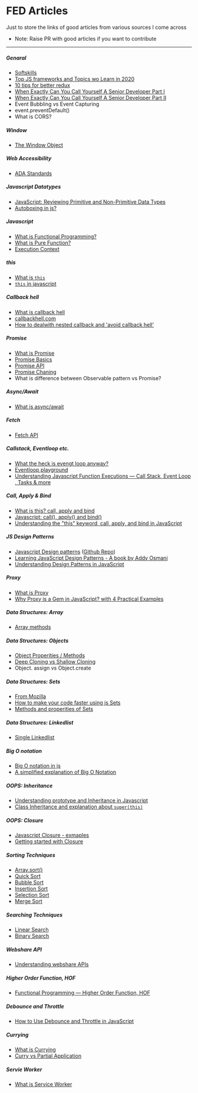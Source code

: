 # FED Articles
Just to store the links of good articles from various sources I come across
  - Note: Raise PR with good articles if you want to contribute  
---
 
##### Genaral
- [Softskills](https://medium.com/javascript-scene/master-the-javascript-interview-soft-skills-a8a5fb02c466)
- [Top JS frameworks and Topics wo Learn in 2020](https://medium.com/javascript-scene/top-javascript-frameworks-and-topics-to-learn-in-2020-and-the-new-decade-ced6e9d812f9)
- [10 tips for better redux](https://medium.com/javascript-scene/10-tips-for-better-redux-architecture-69250425af44)
- [When Exactly Can You Call Yourself A Senior Developer Part I](https://medium.com/javascript-in-plain-english/when-exactly-can-you-call-yourself-a-senior-developer-part-i-99d3591f2a9c)
- [When Exactly Can You Call Yourself A Senior Developer Part II](https://medium.com/javascript-in-plain-english/when-exactly-can-you-call-yourself-a-senior-developer-part-ii-b80d9df6cea6)
- Event Bubbling vs Event Capturing
- event.preventDefault()
- What is CORS?

##### Window
- [The Window Object](https://medium.com/javascript-in-plain-english/the-window-document-object-in-javascript-7-useful-things-you-can-do-with-them-14888333ec91)

##### Web Accessibility
- [ADA Standards](https://hackernoon.com/web-accessibility-checklist-for-your-project-cyco3yu3)

##### Javascript Datatypes
- [JavaScript: Reviewing Primitive and Non-Primitive Data Types](https://medium.com/javascript-in-plain-english/javascript-reviewing-primitive-and-non-primitive-data-types-5bc4ca68c3de)
- [Autoboxing in js?](https://stackoverflow.com/questions/17216847/does-javascript-autobox)


##### Javascript
- [What is Functional Programming?](https://medium.com/javascript-scene/master-the-javascript-interview-what-is-functional-programming-7f218c68b3a0)
- [What is Pure Function?](https://medium.com/javascript-scene/master-the-javascript-interview-what-is-a-pure-function-d1c076bec976)
- [Execution Context](https://medium.com/@happymishra66/execution-context-in-javascript-319dd72e8e2c)

##### this
- [What is `this`](https://hackernoon.com/lets-get-this-this-once-and-for-all-f59d76438d34)
- [`this` in javascript](https://medium.com/@happymishra66/this-in-javascript-8e8d4cd3930)

##### Callback hell
- [What is callback hell](https://stackoverflow.com/questions/25098066/what-is-callback-hell-and-how-and-why-does-rx-solve-it)
- [callbackhell.com](http://callbackhell.com/)
- [How to dealwith nested callback and 'avoid callback hell'](https://medium.com/free-code-camp/how-to-deal-with-nested-callbacks-and-avoid-callback-hell-1bc8dc4a2012)

##### Promise
- [What is Promise](https://medium.com/javascript-scene/master-the-javascript-interview-what-is-a-promise-27fc71e77261)
- [Promise Basics](https://javascript.info/promise-basics)
- [Promise API](https://javascript.info/promise-api)
- [Promise Chaning](https://javascript.info/promise-chaining)
- What is difference between Observable pattern vs Promise?
##### Async/Await
- [What is async/await](https://javascript.info/async-await)
##### Fetch 
- [Fetch API](https://javascript.info/fetch)

##### Callstack, Eventloop etc.
- [What the heck is evengt loop anyway?](https://www.youtube.com/watch?v=8aGhZQkoFbQ)
- [Eventloop playground](http://latentflip.com/loupe/?code=JC5vbignYnV0dG9uJywgJ2NsaWNrJywgZnVuY3Rpb24gb25DbGljaygpIHsKICAgIHNldFRpbWVvdXQoZnVuY3Rpb24gdGltZXIoKSB7CiAgICAgICAgY29uc29sZS5sb2coJ1lvdSBjbGlja2VkIHRoZSBidXR0b24hJyk7ICAgIAogICAgfSwgMjAwMCk7Cn0pOwoKY29uc29sZS5sb2coIkhpISIpOwoKc2V0VGltZW91dChmdW5jdGlvbiB0aW1lb3V0KCkgewogICAgY29uc29sZS5sb2coIkNsaWNrIHRoZSBidXR0b24hIik7Cn0sIDUwMDApOwoKY29uc29sZS5sb2coIldlbGNvbWUgdG8gbG91cGUuIik7!!!PGJ1dHRvbj5DbGljayBtZSE8L2J1dHRvbj4%3D)
- [Understanding Javascript Function Executions — Call Stack, Event Loop , Tasks & more](https://medium.com/@gaurav.pandvia/understanding-javascript-function-executions-tasks-event-loop-call-stack-more-part-1-5683dea1f5ec)

##### Call, Apply & Bind
- [What is this? call, apply and bind](https://hackernoon.com/lets-get-this-this-once-and-for-all-f59d76438d34)
- [Javascript: call(), apply() and bind()](https://medium.com/@omergoldberg/javascript-call-apply-and-bind-e5c27301f7bb)
- [Understanding the "this" keyword, call, apply, and bind in JavaScript](https://tylermcginnis.com/this-keyword-call-apply-bind-javascript/)

##### JS Design Patterns
- [Javascript Design patterns](https://medium.com/better-programming/javascript-design-patterns-25f0faaaa15?source=bookmarks---------0------------------) ([Github Repo](https://github.com/drenther/js-design-patterns))
- [Learning JavaScript Design Patterns - A book by Addy Osmani](https://addyosmani.com/resources/essentialjsdesignpatterns/book/)
- [Understanding Design Patterns in JavaScript](https://code.tutsplus.com/tutorials/understanding-design-patterns-in-javascript--net-25930)

##### Proxy
- [What is Proxy](https://javascript.info/proxy)
- [Why Proxy is a Gem in JavaScript? with 4 Practical Examples](https://medium.com/javascript-in-plain-english/why-proxies-in-javascript-are-fantastic-db100ddc10a0)

##### Data Structures: Array
- [Array methods](https://developer.mozilla.org/en-US/docs/Web/JavaScript/Reference/Global_Objects/Array)

##### Data Structures: Objects
- [Object Properities / Methods](https://developer.mozilla.org/en-US/docs/Web/JavaScript/Reference/Global_Objects/Object)
- [Deep Cloning vs Shallow Cloning](https://medium.com/technofunnel/deep-and-shallow-copy-in-javascript-110f395330c5)
- Object. assign vs Object.create

##### Data Structures: Sets
- [From Mozilla](https://developer.mozilla.org/en-US/docs/Web/JavaScript/Reference/Global_Objects/Set#Methods)
- [How to make your code faster using js Sets](https://medium.com/@bretcameron/how-to-make-your-code-faster-using-javascript-sets-b432457a4a77)
- [Methods and properities of Sets](https://medium.com/better-programming/using-javascript-sets-12b526edf729)

##### Data Structures: Linkedlist
- [Single Linkedlist](https://github.com/ajayg415/js-concepts/tree/master/DataStructures/linkedlist/single-linkedlist)
##### Big O notation
- [Big O notation in js](https://medium.com/cesars-tech-insights/big-o-notation-javascript-25c79f50b19b)
- [A simplified explanation of Big O Notation](https://medium.com/karuna-sehgal/a-simplified-explanation-of-the-big-o-notation-82523585e835)

##### OOPS: Inheritance
- [Understanding prototype and Inheritance in Javascript](https://www.digitalocean.com/community/tutorials/understanding-prototypes-and-inheritance-in-javascript)
- [Class Inheritance and explanation about `super(this)`](https://javascript.info/class-inheritance)

##### OOPS: Closure
- [Javascript Closure - exmaples](https://veerasundar.com/blog/2013/08/javascript-closure-examples/)
- [Getting started with Closure](https://code.likeagirl.io/simplified-javascript-getting-started-with-closures-f40f65317d00)


##### Sorting Techniques
- [Array.sort()](https://medium.com/madhash/demystifying-the-mysteries-of-sort-in-javascript-515ea5b48c7d)
- [Quick Sort](https://medium.com/cesars-tech-insights/quicksort-17c5d24e7e5f)
- [Bubble Sort](https://initjs.org/bubble-sort-in-javascript-19fa6fdfbb46)
- [Insertion Sort](https://initjs.org/insertion-sort-in-javascript-6c48563b4643)
- [Selection Sort](https://medium.com/karuna-sehgal/an-introduction-to-selection-sort-f27ae31317dc)
- [Merge Sort](https://initjs.org/merge-sort-in-javascript-4614386c1374)

##### Searching Techniques
- [Linear Search](https://medium.com/karuna-sehgal/an-simplified-explanation-of-linear-search-5056942ba965)
- [Binary Search](https://medium.com/karuna-sehgal/a-simplified-interpretation-of-binary-search-246433693e0b)

##### Webshare API
- [Understanding webshare APIs](https://blog.bitsrc.io/understanding--apis-d987ea3648ad)

##### Higher Order Function, HOF
- [Functional Programming — Higher Order Function, HOF](https://medium.com/javascript-in-plain-english/functional-programming-higher-order-function-hof-aaa46bb444bb)

##### Debounce and Throttle
- [How to Use Debounce and Throttle in JavaScript](https://medium.com/better-programming/how-to-use-debounce-and-throttle-in-javascript-da95dc151f7b)

##### Currying
- [What is Currying](https://javascript.info/currying-partials)
- [Curry vs Partial Application](https://medium.com/javascript-scene/curry-or-partial-application-8150044c78b8)

##### Servie Worker
- [What is Service Worker](https://hackernoon.com/service-workers-62a7b14aa63a)
